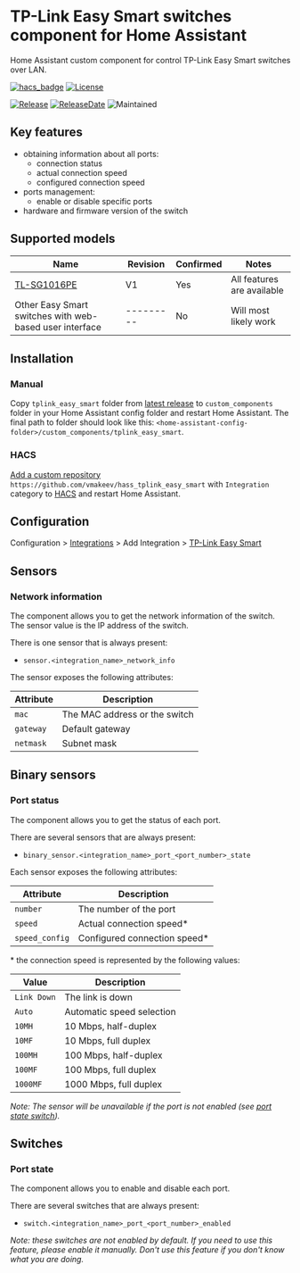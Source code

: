 # TP-Link Easy Smart switches component for Home Assistant

Home Assistant custom component for control TP-Link Easy Smart switches over LAN.

[![hacs_badge](https://img.shields.io/badge/HACS-Custom-41BDF5.svg)](https://github.com/hacs/integration)
[![License](https://img.shields.io/github/license/vmakeev/hass_tplink_easy_smart)](https://github.com/vmakeev/hass_tplink_easy_smart/blob/master/LICENSE.md)

[![Release](https://img.shields.io/github/v/release/vmakeev/hass_tplink_easy_smart)](https://github.com/vmakeev/hass_tplink_easy_smart/releases/latest)
[![ReleaseDate](https://img.shields.io/github/release-date/vmakeev/hass_tplink_easy_smart)](https://github.com/vmakeev/hass_tplink_easy_smart/releases/latest)
![Maintained](https://img.shields.io/maintenance/yes/2022)

## Key features

- obtaining information about all ports:
  - connection status
  - actual connection speed
  - configured connection speed
- ports management:
  - enable or disable specific ports
- hardware and firmware version of the switch

## Supported models

|                                         Name                                          |  Revision | Confirmed |           Notes                         |
|---------------------------------------------------------------------------------------|-----------|-----------|-----------------------------------------|
| [TL-SG1016PE](https://www.tp-link.com/en/business-networking/poe-switch/tl-sg1016pe/) |     V1    |    Yes    | All features are available              |
| Other Easy Smart switches with web-based user interface                               | --------- |    No     | Will most likely work                   

## Installation

### Manual

Copy `tplink_easy_smart` folder from [latest release](https://github.com/vmakeev/hass_tplink_easy_smart/releases/latest) to `custom_components` folder in your Home Assistant config folder and restart Home Assistant. The final path to folder should look like this: `<home-assistant-config-folder>/custom_components/tplink_easy_smart`.

### HACS

[Add a custom repository](https://hacs.xyz/docs/faq/custom_repositories/) `https://github.com/vmakeev/hass_tplink_easy_smart` with `Integration` category to [HACS](https://hacs.xyz/) and restart Home Assistant.

## Configuration

Configuration > [Integrations](https://my.home-assistant.io/redirect/integrations/) > Add Integration > [TP-Link Easy Smart](https://my.home-assistant.io/redirect/config_flow_start/?domain=tplink_easy_smart)


## Sensors

### Network information

The component allows you to get the network information of the switch. 
The sensor value is the IP address of the switch.

There is one sensor that is always present:
* `sensor.<integration_name>_network_info`

The sensor exposes the following attributes:

|     Attribute     |          Description          |
|-------------------|-------------------------------|
| `mac`             | The MAC address or the switch |
| `gateway`         | Default gateway               |
| `netmask`         | Subnet mask                   |


## Binary sensors

### Port status

The component allows you to get the status of each port.

There are several sensors that are always present:
* `binary_sensor.<integration_name>_port_<port_number>_state`

Each sensor exposes the following attributes:

|     Attribute        |          Description         |
|----------------------|------------------------------|
| `number`             | The number of the port       |
| `speed`              | Actual connection speed*     |
| `speed_config`       | Configured connection speed* |

\* the connection speed is represented by the following values:

|    Value    |        Description        |
|-------------|---------------------------|
| `Link Down` | The link is down          |
| `Auto`      | Automatic speed selection |
| `10MH`      | 10 Mbps, half-duplex      |
| `10MF`      | 10 Mbps, full duplex      |
| `100MH`     | 100 Mbps, half-duplex     |
| `100MF`     | 100 Mbps, full duplex     |
| `1000MF`    | 1000 Mbps, full duplex    |

_Note: The sensor will be unavailable if the port is not enabled (see [port state switch](#port-state))._

## Switches

### Port state

The component allows you to enable and disable each port.

There are several switches that are always present:
* `switch.<integration_name>_port_<port_number>_enabled`

_Note: these switches are not enabled by default. If you need to use this feature, please enable it manually. Don't use this feature if you don't know what you are doing._
